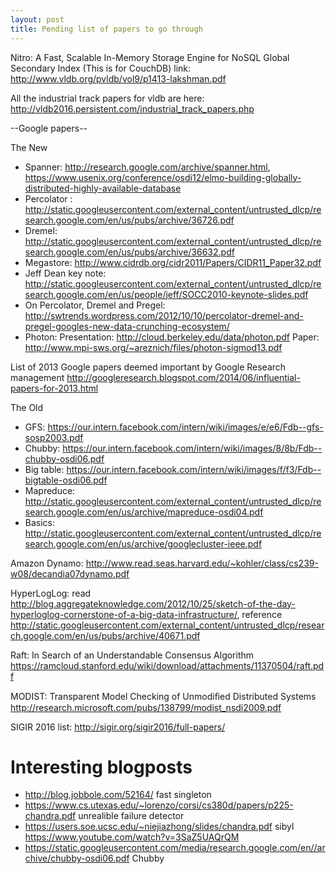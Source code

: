 ```yaml
---
layout: post
title: Pending list of papers to go through
---
```


Nitro: A Fast, Scalable In-Memory Storage Engine for NoSQL Global Secondary Index
(This is for CouchDB)
link: http://www.vldb.org/pvldb/vol9/p1413-lakshman.pdf

All the industrial track papers for vldb are here: http://vldb2016.persistent.com/industrial_track_papers.php

--Google papers--
 
The New
* Spanner: http://research.google.com/archive/spanner.html, https://www.usenix.org/conference/osdi12/elmo-building-globally-distributed-highly-available-database
* Percolator : http://static.googleusercontent.com/external_content/untrusted_dlcp/research.google.com/en/us/pubs/archive/36726.pdf
* Dremel: http://static.googleusercontent.com/external_content/untrusted_dlcp/research.google.com/en/us/pubs/archive/36632.pdf
* Megastore: http://www.cidrdb.org/cidr2011/Papers/CIDR11_Paper32.pdf
* Jeff Dean key note: http://static.googleusercontent.com/external_content/untrusted_dlcp/research.google.com/en/us/people/jeff/SOCC2010-keynote-slides.pdf
* On Percolator, Dremel and Pregel: http://swtrends.wordpress.com/2012/10/10/percolator-dremel-and-pregel-googles-new-data-crunching-ecosystem/
* Photon: Presentation: http://cloud.berkeley.edu/data/photon.pdf
Paper: http://www.mpi-sws.org/~areznich/files/photon-sigmod13.pdf
 
List of 2013 Google papers deemed important by Google Research management
http://googleresearch.blogspot.com/2014/06/influential-papers-for-2013.html
 
 
The Old
* GFS: https://our.intern.facebook.com/intern/wiki/images/e/e6/Fdb--gfs-sosp2003.pdf
* Chubby: https://our.intern.facebook.com/intern/wiki/images/8/8b/Fdb--chubby-osdi06.pdf
* Big table: https://our.intern.facebook.com/intern/wiki/images/f/f3/Fdb--bigtable-osdi06.pdf
* Mapreduce: http://static.googleusercontent.com/external_content/untrusted_dlcp/research.google.com/en/us/archive/mapreduce-osdi04.pdf
* Basics: http://static.googleusercontent.com/external_content/untrusted_dlcp/research.google.com/en/us/archive/googlecluster-ieee.pdf
 
Amazon Dynamo: http://www.read.seas.harvard.edu/~kohler/class/cs239-w08/decandia07dynamo.pdf
 
HyperLogLog: read http://blog.aggregateknowledge.com/2012/10/25/sketch-of-the-day-hyperloglog-cornerstone-of-a-big-data-infrastructure/, reference http://static.googleusercontent.com/external_content/untrusted_dlcp/research.google.com/en/us/pubs/archive/40671.pdf
 
Raft: In Search of an Understandable Consensus Algorithm
 https://ramcloud.stanford.edu/wiki/download/attachments/11370504/raft.pdf
 
MODIST: Transparent Model Checking of Unmodiﬁed Distributed Systems
http://research.microsoft.com/pubs/138799/modist_nsdi2009.pdf

SIGIR 2016 list: http://sigir.org/sigir2016/full-papers/
# Interesting blogposts
- http://blog.jobbole.com/52164/ fast singleton
- https://www.cs.utexas.edu/~lorenzo/corsi/cs380d/papers/p225-chandra.pdf unrealible failure detector
- https://users.soe.ucsc.edu/~niejiazhong/slides/chandra.pdf sibyl https://www.youtube.com/watch?v=3SaZ5UAQrQM
- https://static.googleusercontent.com/media/research.google.com/en//archive/chubby-osdi06.pdf Chubby
